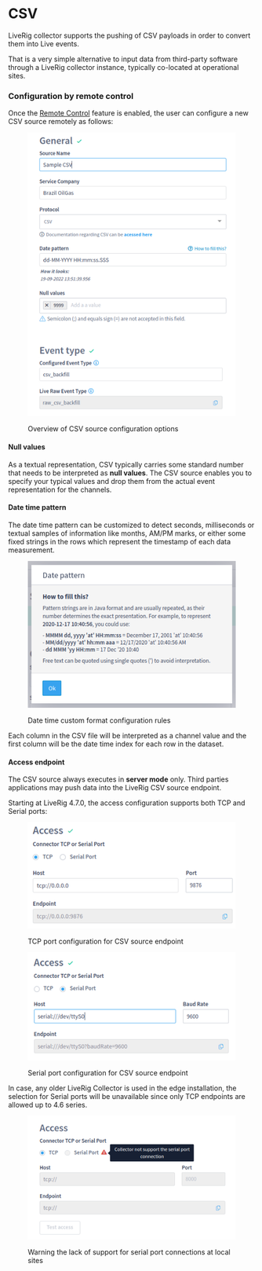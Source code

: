 # CSV

LiveRig collector supports the pushing of CSV payloads in order to convert them into Live events.&#x20;

That is a very simple alternative to input data from third-party software through a LiveRig collector instance, typically co-located at operational sites.

### Configuration by remote control

Once the [Remote Control](../remote-control/) feature is enabled, the user can configure a new CSV source remotely as follows:

<figure><img src="../../.gitbook/assets/image (100).png" alt=""><figcaption><p>Overview of CSV source configuration options</p></figcaption></figure>

#### Null values

As a textual representation, CSV typically carries some standard number that needs to be interpreted as **null values**. The CSV source enables you to specify your typical values and drop them from the actual event representation for the channels.

#### Date time pattern

The date time pattern can be customized to detect seconds, milliseconds or textual samples of information like months, AM/PM marks, or either some fixed strings in the rows which represent the timestamp of each data measurement.

<figure><img src="../../.gitbook/assets/image (132).png" alt=""><figcaption><p>Date time custom format configuration rules</p></figcaption></figure>

Each column in the CSV file will be interpreted as a channel value and the first column will be the date time index for each row in the dataset.

#### Access endpoint

The CSV source always executes in **server mode** only. Third parties applications may push data into the LiveRig CSV source endpoint.

Starting at LiveRig 4.7.0, the access configuration supports both TCP and Serial ports:

<div>

<figure><img src="../../.gitbook/assets/liverig-source-configuration-connectors-tcp.png" alt=""><figcaption><p>TCP port configuration for CSV source endpoint</p></figcaption></figure>

 

<figure><img src="../../.gitbook/assets/liverig-source-configuration-connectors-serial.png" alt=""><figcaption><p>Serial port configuration for CSV source endpoint</p></figcaption></figure>

</div>

In case, any older LiveRig Collector is used in the edge installation, the selection for Serial ports will be unavailable since only TCP endpoints are allowed up to 4.6 series.

<figure><img src="../../.gitbook/assets/image (121).png" alt=""><figcaption><p>Warning the lack of support for serial port connections at local sites</p></figcaption></figure>
